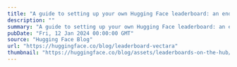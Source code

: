 ```yaml
---
title: "A guide to setting up your own Hugging Face leaderboard: an end-to-end example with Vectara's hallucination leaderboard"
description: ""
summary: "A guide to setting up your own Hugging Face leaderboard: an end-to-end example with Vectara's halluc..."
pubDate: "Fri, 12 Jan 2024 00:00:00 GMT"
source: "Hugging Face Blog"
url: "https://huggingface.co/blog/leaderboard-vectara"
thumbnail: "https://huggingface.co/blog/assets/leaderboards-on-the-hub/thumbnail.png"
---
```


